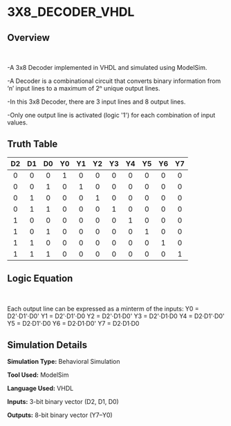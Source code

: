 # 3X8_DECODER_VHDL

## Overview
<br>

-A 3x8 Decoder implemented in VHDL and simulated using ModelSim.

-A Decoder is a combinational circuit that converts binary information from ‘n’ input lines to a maximum of 2ⁿ unique output lines.

-In this 3x8 Decoder, there are 3 input lines and 8 output lines.

-Only one output line is activated (logic '1') for each combination of input values.

## Truth Table
| **D2** | **D1** | **D0** | **Y0** | **Y1** | **Y2** | **Y3** | **Y4** | **Y5** | **Y6** | **Y7** |
| :----: | :----: | :----: | :----: | :----: | :----: | :----: | :----: | :----: | :----: | :----: |
|    0   |    0   |    0   |    1   |    0   |    0   |    0   |    0   |    0   |    0   |    0   |
|    0   |    0   |    1   |    0   |    1   |    0   |    0   |    0   |    0   |    0   |    0   |
|    0   |    1   |    0   |    0   |    0   |    1   |    0   |    0   |    0   |    0   |    0   |
|    0   |    1   |    1   |    0   |    0   |    0   |    1   |    0   |    0   |    0   |    0   |
|    1   |    0   |    0   |    0   |    0   |    0   |    0   |    1   |    0   |    0   |    0   |
|    1   |    0   |    1   |    0   |    0   |    0   |    0   |    0   |    1   |    0   |    0   |
|    1   |    1   |    0   |    0   |    0   |    0   |    0   |    0   |    0   |    1   |    0   |
|    1   |    1   |    1   |    0   |    0   |    0   |    0   |    0   |    0   |    0   |    1   |


## Logic Equation
<br>

Each output line can be expressed as a minterm of the inputs:
Y0 = D2'·D1'·D0'
Y1 = D2'·D1'·D0
Y2 = D2'·D1·D0'
Y3 = D2'·D1·D0
Y4 = D2·D1'·D0'
Y5 = D2·D1'·D0
Y6 = D2·D1·D0'
Y7 = D2·D1·D0

## Simulation Details

**Simulation Type:** Behavioral Simulation

**Tool Used:** ModelSim

**Language Used:** VHDL

**Inputs:** 3-bit binary vector (D2, D1, D0)

**Outputs:** 8-bit binary vector (Y7–Y0)
